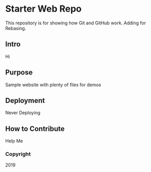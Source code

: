 # Starter Web Repo

This repository is for showing how Git and GitHub work. Adding for Rebasing.

## Intro

Hi

## Purpose

Sample website with plenty of files for demos

## Deployment

Never Deploying

## How to Contribute

Help Me

### Copyright

2019 